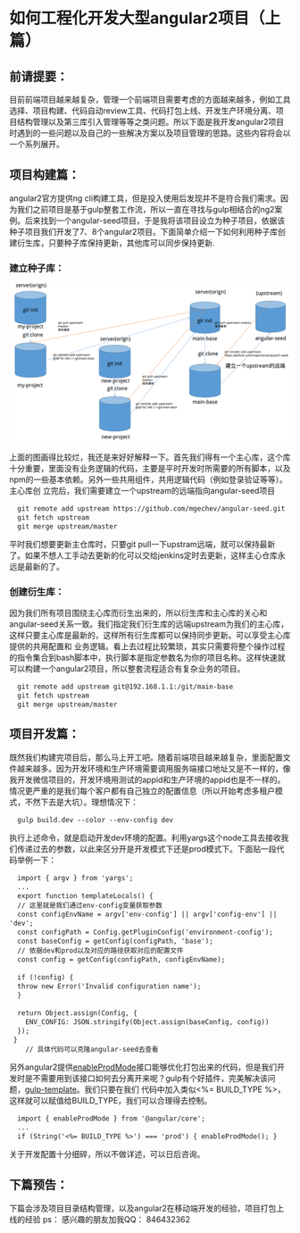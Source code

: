 # 如何工程化开发大型angular2项目（上篇）

## 前请提要：
  目前前端项目越来越复杂，管理一个前端项目需要考虑的方面越来越多，例如工具选择、项目构建、代码自动review工具、代码打包上线、开发生产环境分离、项目结构管理以及第三库引入管理等等之类问题。所以下面是我开发angular2项目时遇到的一些问题以及自己的一些解决方案以及项目管理的思路。这些内容将会以一个系列展开。
## 项目构建篇：
   angular2官方提供ng cli构建工具，但是投入使用后发现并不是符合我们需求。因为我们之前项目是基于gulp整套工作流，所以一直在寻找与gulp相结合的ng2案例。后来找到一个angular-seed项目，于是我将该项目设立为种子项目，依据该种子项目我们开发了7、8个angular2项目。下面简单介绍一下如何利用种子库创建衍生库，只要种子库保持更新，其他库可以同步保持更新.

### 建立种子库：
![管理流程图](./git.png)

上面的图画得比较烂，我还是来好好解释一下。首先我们得有一个主心库，这个库十分重要，里面没有业务逻辑的代码，主要是平时开发时所需要的所有脚本，以及npm的一些基本依赖。另外一些共用组件，共用逻辑代码（例如登录验证等等）。主心库创
立完后，我们需要建立一个upstream的远端指向angular-seed项目
```
  git remote add upstream https://github.com/mgechev/angular-seed.git 
  git fetch upstream
  git merge upstream/master
```
平时我们想要更新主仓库时，只要git pull一下upstram远端，就可以保持最新了。如果不想人工手动去更新的化可以交给jenkins定时去更新，这样主心仓库永远是最新的了。
### 创建衍生库：
因为我们所有项目围绕主心库而衍生出来的，所以衍生库和主心库的关心和angular-seed关系一致。我们指定我们衍生库的远端upstream为我们的主心库，这样只要主心库是最新的，这样所有衍生库都可以保持同步更新。可以享受主心库提供的共用配置和
业务逻辑。看上去过程比较繁琐，其实只需要将整个操作过程的指令集合到bash脚本中，执行脚本是指定参数名为你的项目名称。这样快速就可以构建一个angular2项目，所以整套流程适合有复杂业务的项目。
```
  git remote add upstream git@192.168.1.1:/git/main-base 
  git fetch upstream
  git merge upstream/master
```

## 项目开发篇：
   既然我们构建完项目后，那么马上开工吧。随着前端项目越来越复杂，里面配置文件越来越多。因为开发环境和生产环境需要调用服务端接口地址又是不一样的，像我开发微信项目的，开发环境用测试的appid和生产环境的appid也是不一样的。情况更严重的是我们每个客户都有自己独立的配置信息（所以开始考虑多租户模式，不然下去是大坑）。理想情况下：

```
  gulp build.dev --color --env-config dev
```
  执行上述命令，就是启动开发dev环境的配置。利用yargs这个node工具去接收我们传递过去的参数，以此来区分开是开发模式下还是prod模式下。下面贴一段代码举例一下：

```
  import { argv } from 'yargs';
  ...
  export function templateLocals() {
  // 这里就是我们通过env-config变量获取参数
  const configEnvName = argv['env-config'] || argv['config-env'] || 'dev';
  const configPath = Config.getPluginConfig('environment-config');
  const baseConfig = getConfig(configPath, 'base');
  // 依据dev和prod以及对应的路径获取对应的配置文件
  const config = getConfig(configPath, configEnvName);

  if (!config) {
  throw new Error('Invalid configuration name');
  }

  return Object.assign(Config, {
    ENV_CONFIG: JSON.stringify(Object.assign(baseConfig, config))
  });
 }
    // 具体代码可以克隆angular-seed去查看
```
  另外angular2提供[enableProdMode](https://angular.io/docs/ts/latest/api/core/index/enableProdMode-function.html)接口能够优化打包出来的代码，但是我们开发时是不需要用到该接口如何去分离开来呢？gulp有个好插件，完美解决该问题，[gulp-template](https://www.npmjs.com/package/gulp-template)。我们只要在我们
    代码中加入类似<%= BUILD_TYPE %>，这样就可以赋值给BUILD_TYPE，我们可以合理得去控制。
```
  import { enableProdMode } from '@angular/core';
  ...
  if (String('<%= BUILD_TYPE %>') === 'prod') { enableProdMode(); }
```
  关于开发配置十分细碎，所以不做详述，可以日后咨询。

## 下篇预告：
下篇会涉及项目目录结构管理，以及angular2在移动端开发的经验，项目打包上线的经验
ps： 感兴趣的朋友加我QQ： 846432362
